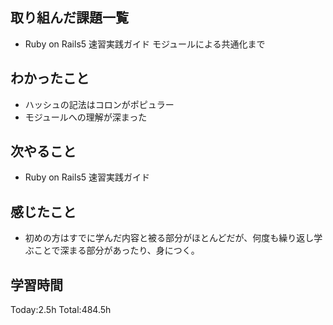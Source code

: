 ## 取り組んだ課題一覧
- Ruby on Rails5 速習実践ガイド モジュールによる共通化まで
  
## わかったこと
- ハッシュの記法はコロンがポピュラー
- モジュールへの理解が深まった

## 次やること
- Ruby on Rails5 速習実践ガイド
  
## 感じたこと
- 初めの方はすでに学んだ内容と被る部分がほとんどだが、何度も繰り返し学ぶことで深まる部分があったり、身につく。

## 学習時間
Today:2.5h
Total:484.5h
